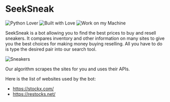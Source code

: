 # SeekSneak

![Python Lover](https://forthebadge.com/images/badges/made-with-python.svg) ![Built with Love](https://forthebadge.com/images/badges/built-with-love.svg) ![Work on my Machine](https://forthebadge.com/images/badges/works-on-my-machine.svg)

SeekSneak is a bot allowing you to find the best prices to buy and resell sneakers. It compares inventory and other information on many sites to give you the best choices for making money buying reselling. All you have to do is type the desired pair into our search tool.

![Sneakers](https://media.giphy.com/media/5WlXGaNnB0N6o/giphy.gif)

Our algorithm scrapes the sites for you and uses their APIs.

Here is the list of websites used by the bot:

- https://stockx.com/
- https://restocks.net/